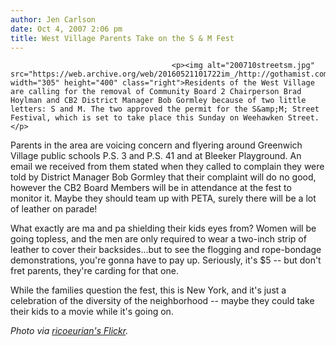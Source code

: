 ```yaml
---
author: Jen Carlson
date: Oct 4, 2007 2:06 pm
title: West Village Parents Take on the S & M Fest
---
```


	
										<p><img alt="200710streetsm.jpg" src="https://web.archive.org/web/20160521101722im_/http://gothamist.com/attachments/arts_jen/200710streetsm.jpg" width="305" height="400" class="right">Residents of the West Village are calling for the removal of Community Board 2 Chairperson Brad Hoylman and CB2 District Manager Bob Gormley because of two little letters: S and M. The two approved the permit for the S&amp;M; Street Festival, which is set to take place this Sunday on Weehawken Street. </p>

<p>Parents in the area are voicing concern and flyering around Greenwich Village public schools P.S. 3 and P.S. 41 and at Bleeker Playground. An email we received from them stated when they called to complain they were told by District Manager Bob Gormley that their complaint will do no good, however the CB2 Board Members will be in attendance at the fest to monitor it. Maybe they should team up with PETA, surely there will be a lot of leather on parade!</p>

<p>What exactly are ma and pa shielding their kids eyes from? Women will be going topless, and the men are only required to wear a two-inch strip of leather to cover their backsides...but to see the flogging and rope-bondage demonstrations, you&apos;re gonna have to pay up. Seriously, it&apos;s $5 -- but don&apos;t fret parents, they&apos;re carding for that one. </p>

<p>While the families question the fest, this is New York, and it&apos;s just a celebration of the diversity of the neighborhood -- maybe they could take their kids to a movie while it&apos;s going on.</p>

<p><em>Photo via <a href="https://web.archive.org/web/20160521101722/http://www.flickr.com/photos/jamespaullong/838434000/">ricoeurian&apos;s Flickr</a>.</em></p>					
										
									
				